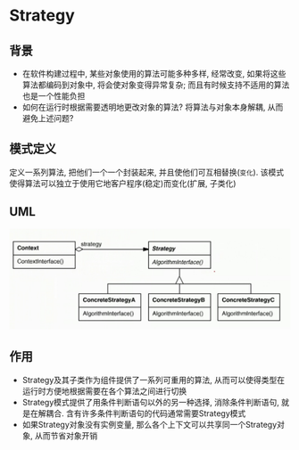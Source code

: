 # Strategy

## 背景
+ 在软件构建过程中, 某些对象使用的算法可能多种多样, 经常改变, 如果将这些算法都编码到对象中, 将会使对象变得异常复杂; 而且有时候支持不适用的算法也是一个性能负担
+ 如何在运行时根据需要透明地更改对象的算法? 将算法与对象本身解耦, 从而避免上述问题?

## 模式定义
定义一系列算法, 把他们一个一个封装起来, 并且使他们可互相替换(```变化```). 该模式使得算法可以独立于使用它地客户程序(稳定)而变化(扩展, 子类化)

## UML
![Template Method UML](./picture/Strategy_pattern.jpg)

## 作用
+ Strategy及其子类作为组件提供了一系列可重用的算法, 从而可以使得类型在运行时方便地根据需要在各个算法之间进行切换
+ Strategy模式提供了用条件判断语句以外的另一种选择, 消除条件判断语句, 就是在解耦合. 含有许多条件判断语句的代码通常需要Strategy模式
+ 如果Strategy对象没有实例变量, 那么各个上下文可以共享同一个Strategy对象, 从而节省对象开销